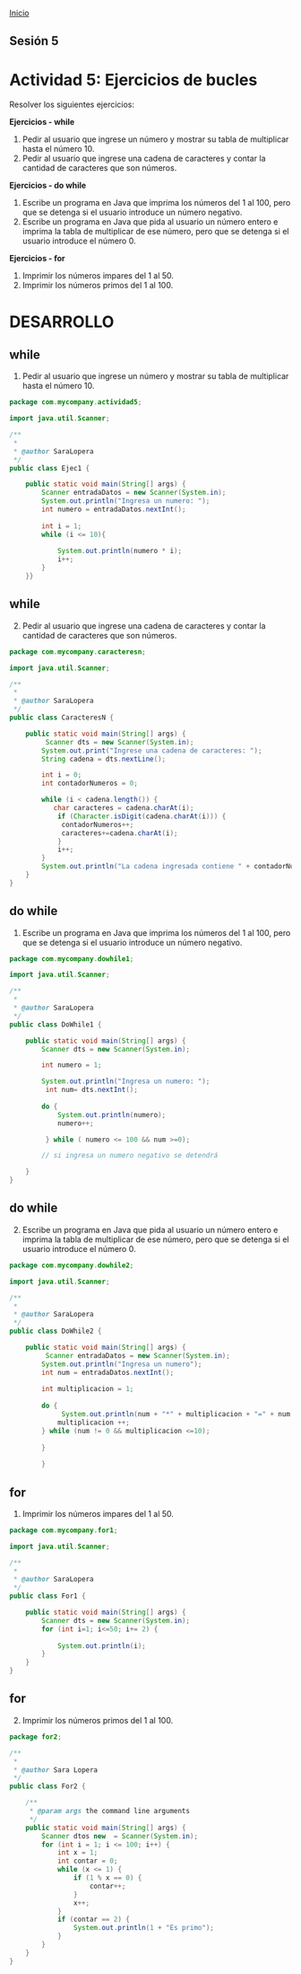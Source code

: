 <!-- No borrar o modificar -->
[Inicio](./index.md)

## Sesión 5 


<!-- Su documentación aquí -->

# Actividad 5: Ejercicios de bucles
Resolver los siguientes ejercicios:

**Ejercicios - while**
1. Pedir al usuario que ingrese un número y mostrar su tabla de multiplicar hasta el número 10.
2. Pedir al usuario que ingrese una cadena de caracteres y contar la cantidad de caracteres que son números.

**Ejercicios - do while**
1. Escribe un programa en Java que imprima los números del 1 al 100, pero que se detenga si el usuario introduce un número negativo.
2. Escribe un programa en Java que pida al usuario un número entero e imprima la tabla de multiplicar de ese número, pero que se detenga si el usuario introduce el número 0.

**Ejercicios - for**
1. Imprimir los números impares del 1 al 50.
2. Imprimir los números primos del 1 al 100.


# DESARROLLO

## **while**
1. Pedir al usuario que ingrese un número y mostrar su tabla de multiplicar hasta el número 10.

```java
package com.mycompany.actividad5;

import java.util.Scanner;

/**
 *
 * @author SaraLopera
 */
public class Ejec1 {

    public static void main(String[] args) {
        Scanner entradaDatos = new Scanner(System.in);
        System.out.println("Ingresa un numero: ");
        int numero = entradaDatos.nextInt();
        
        int i = 1;
        while (i <= 10){
       
            System.out.println(numero * i);
            i++;
        }
    }}
```

## **while**
2. Pedir al usuario que ingrese una cadena de caracteres y contar la cantidad de caracteres que son números.

```java 
package com.mycompany.caracteresn;

import java.util.Scanner;

/**
 *
 * @author SaraLopera
 */
public class CaracteresN {

    public static void main(String[] args) {
         Scanner dts = new Scanner(System.in);
        System.out.print("Ingrese una cadena de caracteres: ");
        String cadena = dts.nextLine();

        int i = 0;
        int contadorNumeros = 0;

        while (i < cadena.length()) {
           char caracteres = cadena.charAt(i);
            if (Character.isDigit(cadena.charAt(i))) {
             contadorNumeros++;
             caracteres+=cadena.charAt(i);
            }
            i++;
        }
        System.out.println("La cadena ingresada contiene " + contadorNumeros + "numeros: ");
    }
}
```
## **do while**
1.  Escribe un programa en Java que imprima los números del 1 al 100, pero que se detenga si el usuario introduce un número negativo.

```java
package com.mycompany.dowhile1;

import java.util.Scanner;

/**
 *
 * @author SaraLopera
 */
public class DoWhile1 {

    public static void main(String[] args) {
        Scanner dts = new Scanner(System.in);

        int numero = 1;

        System.out.println("Ingresa un numero: ");
         int num= dts.nextInt();
         
        do {
            System.out.println(numero);
            numero++;

         } while ( numero <= 100 && num >=0);

        // si ingresa un numero negativo se detendrá 

    }
}
```
## **do while**
2. Escribe un programa en Java que pida al usuario un número entero e imprima la tabla de multiplicar de ese número, pero que se detenga si el usuario introduce el número 0.

```java
package com.mycompany.dowhile2;

import java.util.Scanner;

/**
 *
 * @author SaraLopera
 */
public class DoWhile2 {

    public static void main(String[] args) {
         Scanner entradaDatos = new Scanner(System.in);
        System.out.println("Ingresa un numero");
        int num = entradaDatos.nextInt();
        
        int multiplicacion = 1;
        
        do {            
             System.out.println(num + "*" + multiplicacion + "=" + num * multiplicacion);
            multiplicacion ++;  
        } while (num != 0 && multiplicacion <=10);
   
        } 
            
        }
```
## **for**

1. Imprimir los números impares del 1 al 50.

```java
package com.mycompany.for1;

import java.util.Scanner;

/**
 *
 * @author SaraLopera
 */
public class For1 {

    public static void main(String[] args) {
        Scanner dts = new Scanner(System.in);   
        for (int i=1; i<=50; i+= 2) {
            
            System.out.println(i);
        }
    }
}
```
## **for**

2. Imprimir los números primos del 1 al 100.

```java
package for2;

/**
 *
 * @author Sara Lopera
 */
public class For2 {

    /**
     * @param args the command line arguments
     */
    public static void main(String[] args) {
        Scanner dtos new  = Scanner(System.in);
        for (int i = 1; i <= 100; i++) {
            int x = 1;
            int contar = 0;
            while (x <= 1) {
                if (1 % x == 0) {
                    contar++;
                }
                x++;
            }
            if (contar == 2) {
                System.out.println(1 + "Es primo");
            }
        }
    }
}
```